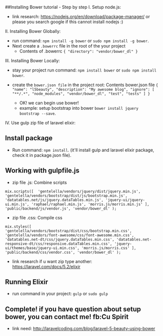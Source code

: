 ##Installing Bower tutorial - Step by step
 I. Setup node.js:

- link research: https://nodejs.org/en/download/package-manager/ 
or please you search google if this cannot install nodejs :)

 II. Installing Bower Globally:

 - run command: `npm install -g bower` or `sudo npm install -g bower`.
 - Next create a `.bowerrc` file in the root of the your project
   - Contents of .bowerrc
		`{
  			"directory": "vendor/bower_dl"
		}`

 III. Installing Bower Locally:

 - stay your project run command: `npm install bower` or `sudo npm install bower`.
 - create the `bower.json file` in the project root:
 Contents bower.json file
	`{
	  "name": "l5beauty",
	  "description": "My awesome blog",
	  "ignore": [
	    "**/.*",
	    "node_modules",
	    "vendor/bower_dl",
	    "test",
	    "tests"
	  ]
	}`

	- OK! we can begin use bower!
	- example: setup bootstrap into bower
		`bower install jquery bootstrap --save`.

 IV. Use gulp zip file of laravel elixir:
 ## Install package
 - Run command: `npm install`.
 (it'll install gulp and laravel elixir package, check it in package.json file).

 ## Working with gulpfile.js
 - zip file .js: Combine scripts

  `mix.scripts([ 
      'gentelella/vendors/jquery/dist/jquery.min.js',
      'gentelella/vendors/bootstrap/dist/js/bootstrap.min.js',
      'datatables.net/js/jquery.dataTables.min.js',
      'jquery-ui/jquery-ui.min.js',
      'raphael/raphael.min.js',
      'morris.js/morris.min.js'
    ],
    'public/backend/js/vendor.js',
    'vendor/bower_dl'
  );`

  - zip file .css: Compile css

  `mix.styles([
      'gentelella/vendors/bootstrap/dist/css/bootstrap.min.css',
      'gentelella/vendors/font-awesome/css/font-awesome.min.css',
      'datatables.net-dt/css/jquery.dataTables.min.css',
      'datatables.net-responsive-dt/css/responsive.dataTables.min.css',
      'jquery-ui/themes/base/jquery-ui.min.css',
      'morris.js/morris.css'
  ], 
    'public/backend/css/vendor.css',
    'vendor/bower_dl'
  );`

  - link research if u want zip type another: https://laravel.com/docs/5.2/elixir

  ## Running Elixir

  - run command in your project: `gulp` or `sudo gulp`

  ## Complete! if you have question about setup bower, you can contact me! fb:Cu Spirit

  - link need: http://laravelcoding.com/blog/laravel-5-beauty-using-bower 


